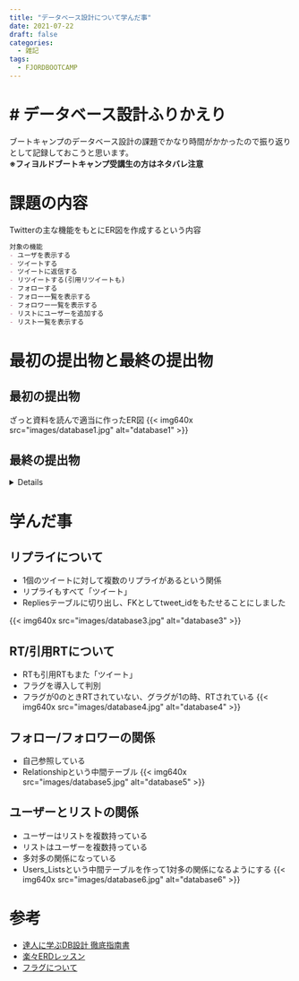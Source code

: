 ```yaml
---
title: "データベース設計について学んだ事"
date: 2021-07-22
draft: false
categories:
  - 雑記
tags:
  - FJORDBOOTCAMP
---
```

# # データベース設計ふりかえり
ブートキャンプのデータベース設計の課題でかなり時間がかかったので振り返りとして記録しておこうと思います。  
**※フィヨルドブートキャンプ受講生の方はネタバレ注意**

# 課題の内容
Twitterの主な機能をもとにER図を作成するという内容

```md
対象の機能
- ユーザを表示する
- ツイートする
- ツイートに返信する
- リツイートする(引用リツイートも)
- フォローする
- フォロー一覧を表示する
- フォロワー一覧を表示する
- リストにユーザーを追加する
- リスト一覧を表示する
```

# 最初の提出物と最終の提出物

## 最初の提出物

ざっと資料を読んで適当に作ったER図
{{< img640x src="images/database1.jpg" alt="database1" >}}


## 最終の提出物

<details>

{{< img640x src="images/database2.jpg" alt="database" >}}

</details>

# 学んだ事
## リプライについて

- 1個のツイートに対して複数のリプライがあるという関係
- リプライもすべて「ツイート」
- Repliesテーブルに切り出し、FKとしてtweet_idをもたせることにしました


{{< img640x src="images/database3.jpg" alt="database3" >}}



## RT/引用RTについて

- RTも引用RTもまた「ツイート」
- フラグを導入して判別
- フラグが0のときRTされていない、グラグが1の時、RTされている
{{< img640x src="images/database4.jpg" alt="database4" >}}


## フォロー/フォロワーの関係

- 自己参照している
- Relationshipという中間テーブル
{{< img640x src="images/database5.jpg" alt="database5" >}}

## ユーザーとリストの関係

- ユーザーはリストを複数持っている
- リストはユーザーを複数持っている
- 多対多の関係になっている
- Users_Listsという中間テーブルを作って1対多の関係になるようにする
{{< img640x src="images/database6.jpg" alt="database6" >}}

# 参考
- [達人に学ぶDB設計 徹底指南書](https://www.amazon.co.jp/%E9%81%94%E4%BA%BA%E3%81%AB%E5%AD%A6%E3%81%B6DB%E8%A8%AD%E8%A8%88-%E5%BE%B9%E5%BA%95%E6%8C%87%E5%8D%97%E6%9B%B8-%E5%88%9D%E7%B4%9A%E8%80%85%E3%81%A7%E7%B5%82%E3%82%8F%E3%82%8A%E3%81%9F%E3%81%8F%E3%81%AA%E3%81%84%E3%81%82%E3%81%AA%E3%81%9F%E3%81%B8-%E3%83%9F%E3%83%83%E3%82%AF/dp/4798124702/ref=sr_1_1?__mk_ja_JP=%E3%82%AB%E3%82%BF%E3%82%AB%E3%83%8A&dchild=1&keywords=%E9%81%94%E4%BA%BA%E3%81%AB%E5%AD%A6%E3%81%B6&qid=1626932862&sr=8-1)
- [楽々ERDレッスン](https://www.amazon.co.jp/%E6%A5%BD%E3%80%85ERD%E3%83%AC%E3%83%83%E3%82%B9%E3%83%B3-CodeZine-BOOKS-%E3%82%B9%E3%82%BF%E3%83%BC%E3%83%AD%E3%82%B8%E3%83%83%E3%82%AF-%E7%BE%BD%E7%94%9F/dp/4798110663/ref=sr_1_1?__mk_ja_JP=%E3%82%AB%E3%82%BF%E3%82%AB%E3%83%8A&dchild=1&keywords=ERD%E3%83%AC%E3%83%83%E3%82%B9%E3%83%B3&qid=1626932904&sr=8-1)
- [フラグについて](https://qiita.com/wanko5296/items/f1af9c7bf020e867c2dd)
